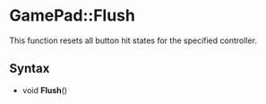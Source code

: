 # GamePad::Flush

This function resets all button hit states for the specified controller.

## Syntax

- void **Flush**()
